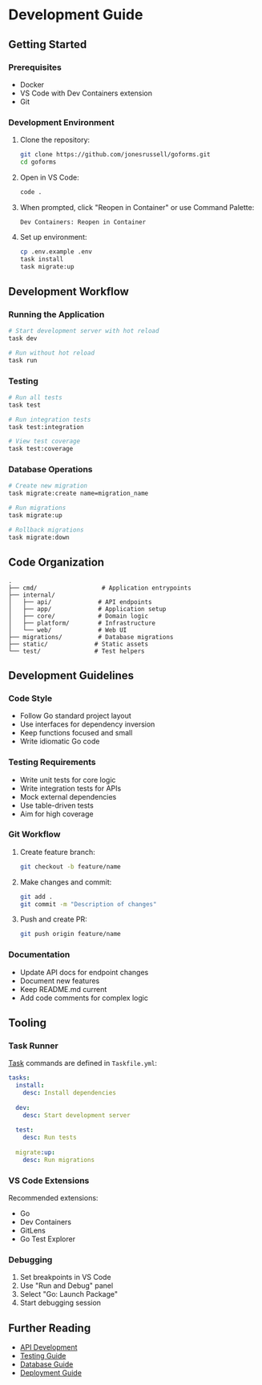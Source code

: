 # Development Guide

## Getting Started

### Prerequisites

- Docker
- VS Code with Dev Containers extension
- Git

### Development Environment

1. Clone the repository:
   ```bash
   git clone https://github.com/jonesrussell/goforms.git
   cd goforms
   ```

2. Open in VS Code:
   ```bash
   code .
   ```

3. When prompted, click "Reopen in Container" or use Command Palette:
   ```
   Dev Containers: Reopen in Container
   ```

4. Set up environment:
   ```bash
   cp .env.example .env
   task install
   task migrate:up
   ```

## Development Workflow

### Running the Application

```bash
# Start development server with hot reload
task dev

# Run without hot reload
task run
```

### Testing

```bash
# Run all tests
task test

# Run integration tests
task test:integration

# View test coverage
task test:coverage
```

### Database Operations

```bash
# Create new migration
task migrate:create name=migration_name

# Run migrations
task migrate:up

# Rollback migrations
task migrate:down
```

## Code Organization

```
.
├── cmd/                  # Application entrypoints
├── internal/            
│   ├── api/             # API endpoints
│   ├── app/             # Application setup
│   ├── core/            # Domain logic
│   ├── platform/        # Infrastructure
│   └── web/             # Web UI
├── migrations/          # Database migrations
├── static/             # Static assets
└── test/               # Test helpers
```

## Development Guidelines

### Code Style

- Follow Go standard project layout
- Use interfaces for dependency inversion
- Keep functions focused and small
- Write idiomatic Go code

### Testing Requirements

- Write unit tests for core logic
- Write integration tests for APIs
- Mock external dependencies
- Use table-driven tests
- Aim for high coverage

### Git Workflow

1. Create feature branch:
   ```bash
   git checkout -b feature/name
   ```

2. Make changes and commit:
   ```bash
   git add .
   git commit -m "Description of changes"
   ```

3. Push and create PR:
   ```bash
   git push origin feature/name
   ```

### Documentation

- Update API docs for endpoint changes
- Document new features
- Keep README.md current
- Add code comments for complex logic

## Tooling

### Task Runner

[Task](https://taskfile.dev) commands are defined in `Taskfile.yml`:

```yaml
tasks:
  install:
    desc: Install dependencies
  
  dev:
    desc: Start development server
  
  test:
    desc: Run tests
  
  migrate:up:
    desc: Run migrations
```

### VS Code Extensions

Recommended extensions:
- Go
- Dev Containers
- GitLens
- Go Test Explorer

### Debugging

1. Set breakpoints in VS Code
2. Use "Run and Debug" panel
3. Select "Go: Launch Package"
4. Start debugging session

## Further Reading

- [API Development](./api.md)
- [Testing Guide](./testing.md)
- [Database Guide](./database.md)
- [Deployment Guide](./deployment.md)
``` 